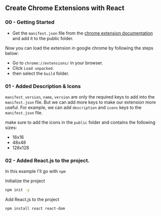 ## Create Chrome Extensions with React


### 00 - Getting Started
- Get the `manifest.json` file from the [chrome extension documentation](https://developer.chrome.com/docs/extensions/mv3/manifest/) and add it to the public folder.

Now you can load the extension in google chrome by following the steps below:
- Go to `chrome://extensions/` in your browser.
- Click `Load unpacked`.
- then select the `build` folder.

### 01 - Added Description & Icons
`manifest_version`, `name`, `version` are only the required keys to add into the `manifest.json` file. But we can add more keys to make our extension more useful. For example, we can add `description` and `icons` keys to the `manifest.json` file.


make sure to add the icons in the `public` folder and contains the following sizes:
- 16x16
- 48x48
- 128x128

### 02 - Added **React.js** to the project.
In this example I'll go with `npm`

Initialize the project
```bash
npm init -y
```

Add React.js to the project
```bash
npm install react react-dom
```

